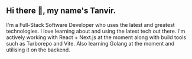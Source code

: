 ## Hi there :wave:, my name's Tanvir.

<p>I'm a Full-Stack Software Developer who uses the latest and greatest technologies. I love learning about and using the latest tech out there. I'm actively working with React + Next.js at the moment along with build tools such as Turborepo and Vite. Also learning Golang at the moment and utilising it on the backend. 
</p>
